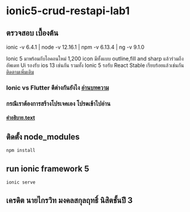 # ionic5-crud-restapi-lab1
## ตรวจสอบ เบื้องต้น
ionic -v 6.4.1 |
node -v 12.16.1 |
npm -v 6.13.4 |
ng -v 9.1.0 

Ionic 5 มาพร้อมกับไอคอนใหม่ 1,200 icon มีทั้งแบบ outline,fill and sharp แล้วร่วมถึงอัพเดท Ui รองรับ ios 13 เช่นกัน
รวมทั้ง Ionic 5 รอรับ React Stable เรียบร้อยแล้วเช่นกัน [ติดตามเพิ่มเติม](https://www.github.com/ionic-team/ionic/blob/master/BREAKING.md?fbclid=IwAR1Ej5VAJng_EuP2rbJo_ea5WDv-D3hvlwQJTvYHDhV_yM9zMFW9TU3WLgY#version-5x)

### Ionic vs Flutter ดีต่างกันยังไง [อ่านบทความ](https://www.ionicframework.com/resources/articles/ionic-vs-flutter-comparison-guide#which-one-is-right-for-you)


### กรณีเราต้องการสร้างโปรเจคเอง โปรดเข้าไปอ่าน
#### [คำอธิบาย.text](https://www.github.com/ez-kraivit/ionic5-crud-restapi-lab1/blob/master/คำอธิบาย.text)


## ติดตั้ง node_modules
```
npm install
```
## run ionic framework 5
```
ionic serve
```
## เครดิต นายไกรวิท มงคลสกุลฤทธิ์ นิสิตชั้นปี 3
